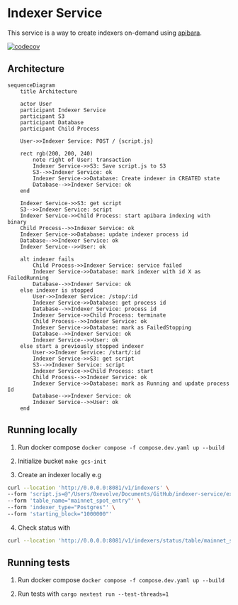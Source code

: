 # Indexer Service

This service is a way to create indexers on-demand using [apibara](https://www.apibara.com/docs).

[![codecov](https://codecov.io/gh/Astraly-Labs/indexer-service/graph/badge.svg?token=3XLJIJBnzM)](https://codecov.io/gh/Astraly-Labs/indexer-service)

## Architecture

```mermaid
sequenceDiagram
    title Architecture

    actor User
    participant Indexer Service
    participant S3
    participant Database
    participant Child Process

    User->>Indexer Service: POST / {script.js}
    
    rect rgb(200, 200, 240)
        note right of User: transaction
        Indexer Service->>S3: Save script.js to S3
        S3-->>Indexer Service: ok
        Indexer Service->>Database: Create indexer in CREATED state
        Database-->>Indexer Service: ok
    end
    
    Indexer Service->>S3: get script
    S3-->>Indexer Service: script
    Indexer Service->>Child Process: start apibara indexing with binary
    Child Process-->>Indexer Service: ok
    Indexer Service->>Database: update indexer process id
    Database-->>Indexer Service: ok
    Indexer Service-->>User: ok

    alt indexer fails
        Child Process->>Indexer Service: service failed
        Indexer Service->>Database: mark indexer with id X as FailedRunning
        Database-->>Indexer Service: ok
    else indexer is stopped
        User->>Indexer Service: /stop/:id
        Indexer Service->>Database: get process id
        Database-->>Indexer Service: process id
        Indexer Service->>Child Process: terminate
        Child Process-->>Indexer Service: ok
        Indexer Service->>Database: mark as FailedStopping
        Database-->>Indexer Service: ok
        Indexer Service-->>User: ok
    else start a previously stopped indexer
        User->>Indexer Service: /start/:id
        Indexer Service->>S3: get script
        S3-->>Indexer Service: script
        Indexer Service->>Child Process: start
        Child Process-->>Indexer Service: ok
        Indexer Service->>Database: mark as Running and update process Id
        Database-->>Indexer Service: ok
        Indexer Service-->>User: ok
    end
```

## Running locally

1. Run docker compose `docker compose -f compose.dev.yaml up --build`

2. Initialize bucket `make gcs-init`

3. Create an indexer locally e.g
```bash
curl --location 'http://0.0.0.0:8081/v1/indexers' \
--form 'script.js=@"/Users/0xevolve/Documents/GitHub/indexer-service/examples/pragma/mainnet/mainnet-script-spot.js"' \
--form 'table_name="mainnet_spot_entry"' \
--form 'indexer_type="Postgres"' \
--form 'starting_block="1000000"'
```

4. Check status with
```bash
curl --location 'http://0.0.0.0:8081/v1/indexers/status/table/mainnet_spot_entry'
```

## Running tests

1. Run docker compose `docker compose -f compose.dev.yaml up --build`

2. Run tests with `cargo nextest run --test-threads=1`